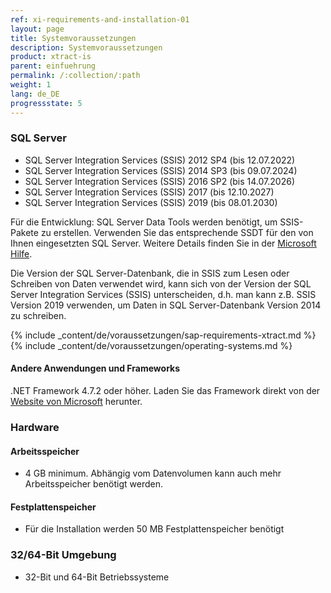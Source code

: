 ```yaml
---
ref: xi-requirements-and-installation-01
layout: page
title: Systemvoraussetzungen
description: Systemvoraussetzungen
product: xtract-is
parent: einfuehrung
permalink: /:collection/:path
weight: 1
lang: de_DE
progressstate: 5
---
```


### SQL Server
 	
- SQL Server Integration Services (SSIS) 2012 SP4 (bis 12.07.2022)
- SQL Server Integration Services (SSIS) 2014 SP3 (bis 09.07.2024)
- SQL Server Integration Services (SSIS) 2016 SP2 (bis 14.07.2026)
- SQL Server Integration Services (SSIS) 2017 (bis 12.10.2027)
- SQL Server Integration Services (SSIS) 2019 (bis 08.01.2030)

Für die Entwicklung: SQL Server Data Tools werden benötigt, um SSIS-Pakete zu erstellen. Verwenden Sie das entsprechende SSDT für den von Ihnen eingesetzten SQL Server. Weitere Details finden Sie in der [Microsoft Hilfe](https://docs.microsoft.com/en-us/sql/ssdt/download-sql-server-data-tools-ssdt?view=sql-server-ver15).

Die Version der SQL Server-Datenbank, die in SSIS zum Lesen oder Schreiben von Daten verwendet wird, kann sich von der Version der SQL Server Integration Services (SSIS) unterscheiden, d.h. man kann z.B. SSIS Version 2019 verwenden, um Daten in SQL Server-Datenbank Version 2014 zu schreiben.

{% include _content/de/voraussetzungen/sap-requirements-xtract.md %}
{% include _content/de/voraussetzungen/operating-systems.md %}

#### Andere Anwendungen und Frameworks
 	
.NET Framework 4.7.2 oder höher. Laden Sie das Framework direkt von der [Website von Microsoft](https://support.microsoft.com/en-us/help/4054530/microsoft-net-framework-4-7-2-offline-installer-for-windows) herunter.

### Hardware
#### Arbeitsspeicher
 	
- 4 GB minimum. Abhängig vom Datenvolumen kann auch mehr Arbeitsspeicher benötigt werden.

#### Festplattenspeicher
 	
- Für die Installation werden 50 MB Festplattenspeicher benötigt

### 32/64-Bit Umgebung
 	
- 32-Bit und 64-Bit Betriebssysteme


